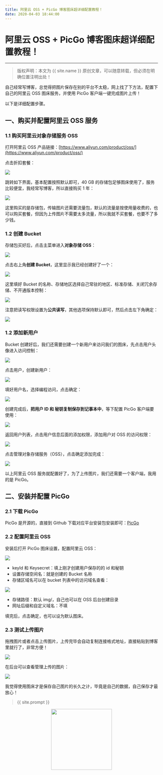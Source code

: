 ```yaml
---
title: 阿里云 OSS + PicGo 博客图床超详细配置教程！
date: 2020-04-03 18:44:00
---
```

# 阿里云 OSS + PicGo 博客图床超详细配置教程！
***
> 版权声明：本文为 {{ site.name }} 原创文章，可以随意转载，但必须在明确位置注明出处！

自己经常写博客，总觉得把图片保存在别的平台不太稳，网上找了下方法，配置下自己的阿里云 OSS 图床服务，并使用 PicGo 客户端一键完成图片上传！

以下是详细配置步骤。

## 一、购买并配置阿里云 OSS 服务

### 1.1 购买阿里云对象存储服务 OSS

打开阿里云 OSS 产品链接：[https://www.aliyun.com/product/oss/](https://www.aliyun.com/product/oss/)

点击折扣套餐：

![](https://dlonng.oss-cn-shenzhen.aliyuncs.com/blog/oss_product.png)

跳转如下界面，基本配置按照默认即可，40 GB 的存储包足够图床使用了，服务比较便宜，我经常写博客，所以直接购买 1 年：

![](https://dlonng.oss-cn-shenzhen.aliyuncs.com/blog/taocan_oss.png)

这里购买的是存储包，传输图片还需要流量包，默认的流量是按使用量收费的，也可以购买套餐，但因为上传图片不需要太多流量，所以我就不买套餐，也要不了多少钱。



### 1.2 创建 Bucket

存储包买好后，点击主菜单进入**对象存储 OSS**：

![](https://dlonng.oss-cn-shenzhen.aliyuncs.com/blog/oss_service.png)

点击右上角**创建 Bucket**，这里显示我已经创建好了一个：

![](https://dlonng.oss-cn-shenzhen.aliyuncs.com/blog/create_bucket.png)

这里填好 Bucket 的名称、存储地区选择自己常驻的地区、标准存储、关闭冗余存储、不开通版本控制：

![](https://dlonng.oss-cn-shenzhen.aliyuncs.com/blog/config_bucket.png)

注意把读写权限设置为**公共读写**，其他选项保持默认即可，然后点击左下角确定：

![](https://dlonng.oss-cn-shenzhen.aliyuncs.com/blog/config_bucket2.png)

### 1.2 添加新用户

Bucket 创建好后，我们还需要创建一个新用户来访问我们的图床，先点击用户头像进入访问控制：

![](https://dlonng.oss-cn-shenzhen.aliyuncs.com/blog/fangwen_ctl.png)

点击用户，创建新用户：

![](https://dlonng.oss-cn-shenzhen.aliyuncs.com/blog/create_user.png)

填好用户名，选择编程访问，点击确定：

![](https://dlonng.oss-cn-shenzhen.aliyuncs.com/blog/config_user.png)

创建完成后，**把用户 ID 和 秘钥复制保存到记事本中**，等下配置 PicGo 客户端要使用：

![](https://dlonng.oss-cn-shenzhen.aliyuncs.com/blog/id_sercret.png)

返回用户列表，点击用户信息后面的添加权限，添加用户对 OSS 的访问权限：

![](https://dlonng.oss-cn-shenzhen.aliyuncs.com/blog/add_super.png)

点击管理对象存储服务（OSS），点击确定添加完成：

![](https://dlonng.oss-cn-shenzhen.aliyuncs.com/blog/oss_full.png)



以上阿里云 OSS 服务就配置好了，为了上传图片，我们还需要一个客户端，我用的是 PicGo。

## 二、安装并配置 PicGo

### 2.1 下载 PicGo

PicGo 是开源的，直接到 Github 下载对应平台安装包安装即可：[PicGo](https://github.com/Molunerfinn/PicGo/releases)

### 2.2 配置阿里云 OSS 

安装后打开 PicGo 图床设置，配置阿里云 OSS：

![](https://dlonng.oss-cn-shenzhen.aliyuncs.com/blog/picgo_aliyoss.png)

- keyId 和 Keysecret：填上刚才创建用户保存的的 id 和秘钥
- 设置存储空间名：就是创建的 Bucket 名称
- 存储区域名可以在 bucket 列表中的访问域名查看：

![](https://dlonng.oss-cn-shenzhen.aliyuncs.com/blog/oss-cn-shenzhen.png)

- 存储路径：默认 img/，自己也可以在 OSS 后台创建目录
- 网址后缀和自定义域名：不填

填完后，点击确定，也可以设为默认图床。

### 2.3 测试上传图片

拖拽图片或者点击上传图片，上传完毕会自动复制连接格式地址，直接粘贴到博客里就行了，非常方便！

![](https://dlonng.oss-cn-shenzhen.aliyuncs.com/blog/upload_oss.png)

在后台可以查看管理上传的图片：

![](https://dlonng.oss-cn-shenzhen.aliyuncs.com/blog/oss_file.png)



我觉得使用图床才是保存自己图片的长久之计，毕竟是自己的数据，自己保存才最放心！


> {{ site.prompt }}

<div  align="center">
<img src="https://dlonng.com/images/wechart.jpg" width = "200" height = "200"/>